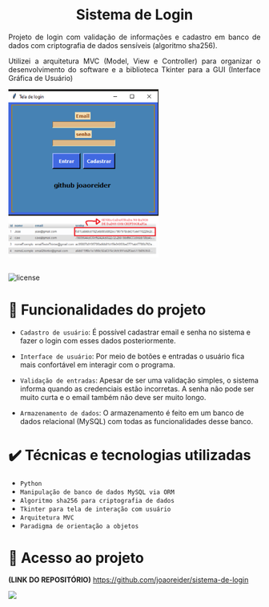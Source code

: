 <h1 align="center"> Sistema de Login </h1>


<p style='text-align: justify;'> 
Projeto de login com validação de informações e cadastro em banco de dados com criptografia  de dados sensíveis (algoritmo sha256).
</p>

<p style='text-align: justify;'> 
Utilizei a arquitetura MVC (Model, View e Controller) para organizar o desenvolvimento do software e a biblioteca Tkinter para a GUI (Interface Gráfica de Usuário)
</p>


<div style="display: inline_block" >

<img align="center" width="300" src="img\tela de login.PNG">

<img align="center" src="img\exemplo banco de dados cript.PNG" width="300" title="criptografia em banco de dados">

</div>


<br>

![license](https://img.shields.io/badge/license-MIT-green)

# :hammer: Funcionalidades do projeto


- `Cadastro de usuário`: É possível cadastrar email e senha no sistema e fazer o login com esses dados posteriormente.
&nbsp;

- `Interface de usuário`: Por meio de botões e entradas o usuário fica mais confortável em interagir com o programa.
&nbsp;

- `Validação de entradas`: Apesar de ser uma validação simples, o sistema informa quando as credenciais estão incorretas. A senha não pode ser muito curta e o email também não deve ser muito longo. 
&nbsp;

- ``Armazenamento de dados``: O armazenamento é feito em um banco de dados relacional (MySQL) com todas as funcionalidades desse banco.

# ✔️ Técnicas e tecnologias utilizadas

- ``Python``
- ``Manipulação de banco de dados MySQL via ORM``
- ``Algoritmo sha256 para criptografia de dados ``
- ``Tkinter para tela de interação com usuário``
- ``Arquitetura MVC``
- ``Paradigma de orientação a objetos``



# 📁 Acesso ao projeto

**(LINK DO REPOSITÓRIO)**
https://github.com/joaoreider/sistema-de-login


<div> 
 <a href="https://www.linkedin.com/in/jo%C3%A3o-paulo-2345b3170/" target="_blank"><img src="https://img.shields.io/badge/LinkedIn-0077B5?style=for-the-badge&logo=linkedin&logoColor=white"></a>

</div>